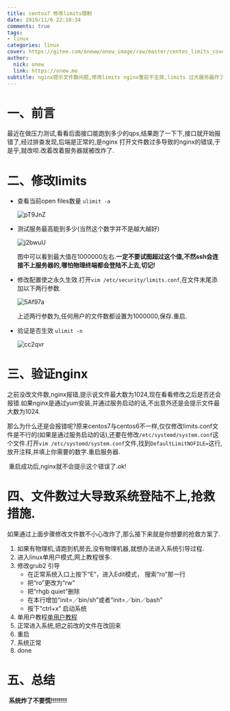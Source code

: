 ```yaml
---
title: centos7 修改limits限制
date: 2019/11/6 22:10:34
comments: true
tags: 
- linux
categories: linux
cover: https://gitee.com/oneww/onew_image/raw/master/centos_limits_cover.jpg
author: 
  nick: onew
  link: https://onew.me
subtitle: nginx提示文件数问题,修改limits nginx重启不生效,limits 过大服务器炸了?
---
```


# 一、前言

​	最近在做压力测试,看看后面接口能跑到多少的qps,结果跑了一下下,接口就开始报错了,经过排查发现,后端是正常的,是nginx 打开文件数过多导致的nginx的错误,于是乎,就改呗.改着改着服务器就被改炸了.



# 二、修改limits

 - 查看当前open files数量 `ulimit -a`

   ![pT9JnZ](https://itinfo.oss-cn-hongkong.aliyuncs.com/img/pT9JnZ.jpg)

 - 测试服务最高能到多少(当然这个数字并不是越大越好)

   ![j2bwuU](https://itinfo.oss-cn-hongkong.aliyuncs.com/img/j2bwuU.jpg)

   图中可以看到最大值在1000000左右.**一定不要试图超过这个值,不然ssh会连接不上服务器的,哪怕物理终端都会登陆不上去,切记!**

- 修改配置使之永久生效.打开`vim /etc/security/limits.conf`,在文件末尾添加以下两行参数.

  ![5Af97a](https://itinfo.oss-cn-hongkong.aliyuncs.com/img/5Af97a.jpg)

  上述两行参数为,任何用户的文件数都设置为1000000,保存.重启.

- 验证是否生效 `ulimit -n`

  ![cc2qvr](https://itinfo.oss-cn-hongkong.aliyuncs.com/img/cc2qvr.jpg)



# 三、验证nginx

​	之前没改文件数,nginx报错,提示说文件最大数为1024,现在看看修改之后是否还会报错.如果nginx是通过yum安装,并通过服务启动的话,不出意外还是会提示文件最大数为1024.

​	那么为什么还是会报错呢?原来centos7与centos6不一样,仅仅修改limits.conf文件是不行的(如果是通过服务启动的话),还要在修改`/etc/systemd/system.conf`这个文件.打开`vim /etc/systemd/system.conf`文件,找到`DefaultLimitNOFILE=`这行,放开注释,并填上你需要的数字.重启服务器.

​	重启成功后,nginx就不会提示这个错误了.ok!



# 四、文件数过大导致系统登陆不上,抢救措施.

​	如果通过上面步骤修改文件数不小心改炸了,那么接下来就是你想要的抢救方案了.

1. 如果有物理机,请跑到机房去,没有物理机器,就想办法进入系统引导过程.
2. 进入linux单用户模式,网上教程很多.
3. 修改grub2 引导
   - 在正常系统入口上按下“E”，进入Edit模式， 搜索“ro”那一行
   - 把“ro”更改为“rw”
   - 把“rhgb quiet”删除
   - 在本行增加“init=／bin/sh”或者“init=／bin／bash”
   - 按下“ctrl+x” 启动系统
4. 单用户教程[单用户教程](https://www.linuxidc.com/Linux/2017-04/142475.htm)
5. 正常进入系统,把之前改的文件在改回来
6. 重启
7. 系统正常
8. done



# 五、总结

​	**系统炸了不要慌!!!!!!!!**
